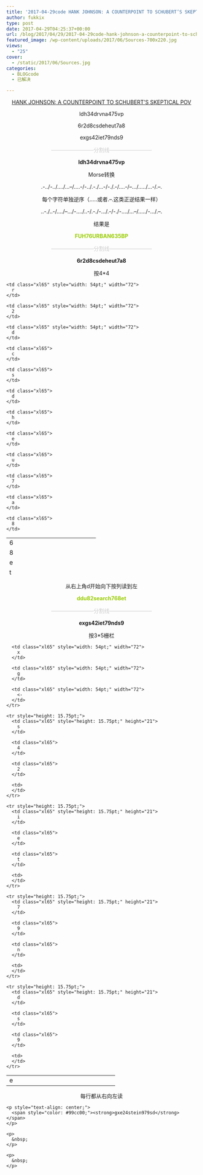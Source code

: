 ```yaml
---
title: '2017-04-29code HANK JOHNSON: A COUNTERPOINT TO SCHUBERT’S SKEPTICAL POV'
author: fukkix
type: post
date: 2017-04-29T04:25:37+00:00
url: /blog/2017/04/29/2017-04-29code-hank-johnson-a-counterpoint-to-schuberts-skeptical-pov/
featured_image: /wp-content/uploads/2017/06/Sources-700x220.jpg
views:
  - "25"
cover:
  - /static/2017/06/Sources.jpg
categories:
  - BLOGcode
  - 已解决

---
```

<p style="text-align: center;">
  <a href="http://investigate.ingress.com/2017/04/29/hank-johnson-a-counterpoint-to-schuberts-skeptical-pov/" target="_blank" rel="noopener">HANK JOHNSON: A COUNTERPOINT TO SCHUBERT’S SKEPTICAL POV</a>
</p>

<p style="text-align: center;">
  ldh34drvna475vp
</p>

<p style="text-align: center;">
  6r2d8csdeheut7a8
</p>

<p style="text-align: center;">
  exgs42iet79nds9<!--more-->
</p>

<p style="text-align: center;">
  <span style="color: #cccccc;">————————分割线————————</span>
</p>

<p style="text-align: center;">
  <strong>ldh34drvna475vp</strong>
</p>

<p style="text-align: center;">
  Morse转换
</p>

<p style="text-align: center;">
  .-../-../&#8230;./&#8230;&#8211;/&#8230;.-/-../.-./&#8230;-/-./.-/&#8230;.-/&#8211;&#8230;/&#8230;../&#8230;-/.&#8211;.
</p>

<p style="text-align: center;">
  每个字符单独逆序（&#8230;..或者.&#8211;.这类正逆结果一样）
</p>

<p style="text-align: center;">
  ..-./..-/&#8230;./&#8211;&#8230;/-&#8230;./..-/.-./-&#8230;/.-/-./-&#8230;./&#8230;&#8211;/&#8230;../-&#8230;/.&#8211;.
</p>

<p style="text-align: center;">
  结果是
</p>

<p style="text-align: center;">
  <span style="color: #99cc00;"><strong>FUH76URBAN635BP</strong></span>
</p>

<p style="text-align: center;">
  <span style="color: #cccccc;">————————分割线————————</span>
</p>

<p style="text-align: center;">
  <strong>6r2d8csdeheut7a8</strong>
</p>

<p style="text-align: center;">
  按4*4
</p>

<table class=" aligncenter" style="border-collapse: collapse; width: 237px; height: 101px;" border="0" width="288" cellspacing="0" cellpadding="0">
  <colgroup> <col style="width: 54pt;" span="4" width="72" /> </colgroup> <tr style="height: 15.75pt;">
    <td class="xl65" style="height: 15.75pt; width: 54pt;" width="72" height="21">
      6
    </td>
    
    <td class="xl65" style="width: 54pt;" width="72">
      r
    </td>
    
    <td class="xl65" style="width: 54pt;" width="72">
      2
    </td>
    
    <td class="xl65" style="width: 54pt;" width="72">
      d
    </td>
  </tr>
  
  <tr style="height: 15.75pt;">
    <td class="xl65" style="height: 15.75pt;" height="21">
      8
    </td>
    
    <td class="xl65">
      c
    </td>
    
    <td class="xl65">
      s
    </td>
    
    <td class="xl65">
      d
    </td>
  </tr>
  
  <tr style="height: 15.75pt;">
    <td class="xl65" style="height: 15.75pt;" height="21">
      e
    </td>
    
    <td class="xl65">
      h
    </td>
    
    <td class="xl65">
      e
    </td>
    
    <td class="xl65">
      u
    </td>
  </tr>
  
  <tr style="height: 15.75pt;">
    <td class="xl65" style="height: 15.75pt;" height="21">
      t
    </td>
    
    <td class="xl65">
      7
    </td>
    
    <td class="xl65">
      a
    </td>
    
    <td class="xl65">
      8
    </td>
  </tr>
</table>

<p style="text-align: center;">
  <p style="text-align: center;">
    从右上角d开始向下按列读到左
  </p>
  
  <p style="text-align: center;">
    <span style="color: #99cc00;"><strong>ddu82search768et</strong></span>
  </p>
  
  <p style="text-align: center;">
    <span style="color: #cccccc;">————————分割线————————</span>
  </p>
  
  <p style="text-align: center;">
    <strong>exgs42iet79nds9</strong>
  </p>
  
  <p style="text-align: center;">
    按3*5栅栏
  </p>
  
  <table class=" aligncenter" style="border-collapse: collapse; width: 216pt;" border="0" width="288" cellspacing="0" cellpadding="0">
    <colgroup> <col style="width: 54pt;" span="4" width="72" /> </colgroup> <tr style="height: 15.75pt;">
      <td class="xl65" style="height: 15.75pt; width: 54pt;" width="72" height="21">
        e
      </td>
      
      <td class="xl65" style="width: 54pt;" width="72">
        x
      </td>
      
      <td class="xl65" style="width: 54pt;" width="72">
        g
      </td>
      
      <td class="xl65" style="width: 54pt;" width="72">
        <-
      </td>
    </tr>
    
    <tr style="height: 15.75pt;">
      <td class="xl65" style="height: 15.75pt;" height="21">
        s
      </td>
      
      <td class="xl65">
        4
      </td>
      
      <td class="xl65">
        2
      </td>
      
      <td>
      </td>
    </tr>
    
    <tr style="height: 15.75pt;">
      <td class="xl65" style="height: 15.75pt;" height="21">
        i
      </td>
      
      <td class="xl65">
        e
      </td>
      
      <td class="xl65">
        t
      </td>
      
      <td>
      </td>
    </tr>
    
    <tr style="height: 15.75pt;">
      <td class="xl65" style="height: 15.75pt;" height="21">
        7
      </td>
      
      <td class="xl65">
        9
      </td>
      
      <td class="xl65">
        n
      </td>
      
      <td>
      </td>
    </tr>
    
    <tr style="height: 15.75pt;">
      <td class="xl65" style="height: 15.75pt;" height="21">
        d
      </td>
      
      <td class="xl65">
        s
      </td>
      
      <td class="xl65">
        9
      </td>
      
      <td>
      </td>
    </tr>
  </table>
  
  <p style="text-align: center;">
    <p style="text-align: center;">
      每行都从右向左读
    </p>
    
    <p style="text-align: center;">
      <span style="color: #99cc00;"><strong>gxe24stein979sd</strong></span>
    </p>
    
    <p>
      &nbsp;
    </p>
    
    <p>
      &nbsp;
    </p>